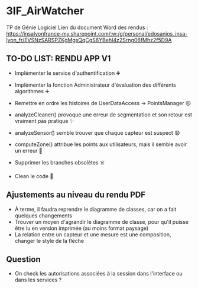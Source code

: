 # 3IF_AirWatcher
TP de Génie Logiciel
Lien du document Word des rendus : 
https://insalyonfrance-my.sharepoint.com/:w:/g/personal/edosanjos_insa-lyon_fr/EVSNzSARSPZKgMgsQqCgS6YBehI4z2Srng06fMhz2f5D9A

## TO-DO LIST: RENDU APP V1
- Implémenter le service d'authentification ➕
- Implémenter la fonction Administrateur d'évaluation des différents algorithmes ➕
- Remettre en ordre les histoires de UserDataAccess -> PointsManager 😖
- analyzeCleaner() provoque une erreur de segmentation et son retour est vraiment pas pratique ✨
- analyzeSensor() semble trouver que chaque capteur est suspect 😧
- computeZone() attribue les points aux utilisateurs, mais il semble avoir un erreur 💸

- Supprimer les branches obsolètes ☠️
- Clean le code 🧹

## Ajustements au niveau du rendu PDF
- À terme, il faudra reprendre le diagramme de classes, car on a fait quelques changements
- Trouver un moyen d'agrandir le diagramme de classe, pour qu'il puisse être lu en version imprimée (au moins format paysage)
- La relation entre un capteur et une mesure est une composition, changer le style de la flèche

## Question
- On check les autorisations associées à la session dans l'interface ou dans les services ?
